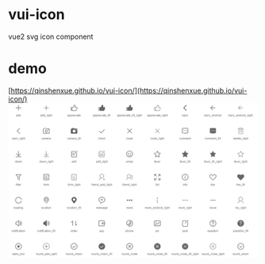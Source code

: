 # vui-icon
vue2 svg icon component

# demo
[https://qinshenxue.github.io/vui-icon/](https://qinshenxue.github.io/vui-icon/)
![](demo.png)